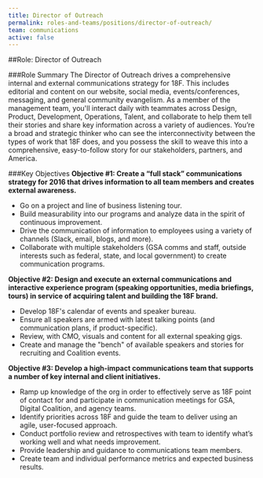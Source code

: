 ```yaml
---
title: Director of Outreach
permalink: roles-and-teams/positions/director-of-outreach/
team: communications
active: false
---
```

##Role: Director of Outreach

###Role Summary
The Director of Outreach drives a comprehensive internal and external communications strategy for 18F. This includes editorial and content on our website, social media, events/conferences, messaging, and general community evangelism. As a member of the management team, you'll interact daily with teammates across Design, Product, Development, Operations, Talent, and collaborate to help them tell their stories and share key information across a variety of audiences. You’re a broad and strategic thinker who can see the interconnectivity between the types of work that 18F does, and you possess the skill to weave this into a comprehensive, easy-to-follow story for our stakeholders, partners, and America. 

###Key Objectives
**Objective #1: Create a “full stack” communications strategy for 2016 that drives information to all team members and creates external awareness.**
- Go on a project and line of business listening tour.
- Build measurability into our programs and analyze data in the spirit of continuous improvement.
- Drive the communication of information to employees using a variety of channels (Slack, email, blogs, and more).
- Collaborate with multiple stakeholders (GSA comms and staff, outside interests such as federal, state, and local government) to create communication programs.

**Objective #2: Design and execute an external communications and interactive experience program (speaking opportunities, media briefings, tours) in service of acquiring talent and building the 18F brand.**
- Develop 18F's calendar of events and speaker bureau.
- Ensure all speakers are armed with latest talking points (and communication plans, if product-specific).
- Review, with CMO, visuals and content for all external speaking gigs.
- Create and manage the "bench" of available speakers and stories for recruiting and Coalition events.

**Objective #3: Develop a high-impact communications team that supports a number of key internal and client initiatives.**
- Ramp up knowledge of the org in order to effectively serve as 18F point of contact for and participate in communication meetings for GSA, Digital Coalition, and agency teams.
- Identify priorities across 18F and guide the team to deliver using an agile, user-focused approach.
- Conduct portfolio review and retrospectives with team to identify what’s working well and what needs improvement.
- Provide leadership and guidance to communications team members.
- Create team and individual performance metrics and expected business results.
